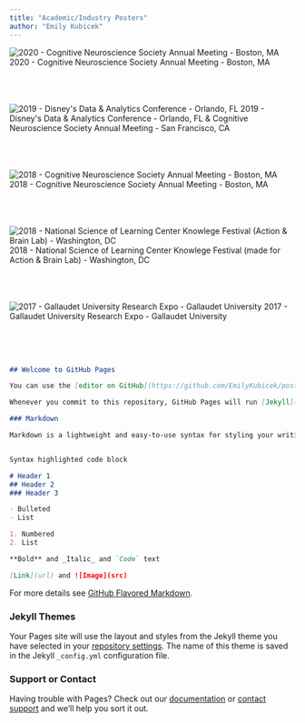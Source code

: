 ```yaml
---
title: "Academic/Industry Posters"
author: "Emily Kubicek"
---
```


![2020 - Cognitive Neuroscience Society Annual Meeting - Boston, MA](https://github.com/EmilyKubicek/posters/blob/master/ASLMR_poster.jpg)
2020 - Cognitive Neuroscience Society Annual Meeting - Boston, MA
<br></br>
<br></br>

![2019 - Disney's Data & Analytics Conference - Orlando, FL](https://github.com/EmilyKubicek/posters/blob/master/DDAC_poster.jpg)
2019 - Disney's Data & Analytics Conference - Orlando, FL & Cognitive Neuroscience Society Annual Meeting - San Francisco, CA
<br></br>
<br></br>

![2018 - Cognitive Neuroscience Society Annual Meeting - Boston, MA](https://github.com/EmilyKubicek/posters/blob/master/CNS2018_poster.jpg)
2018 - Cognitive Neuroscience Society Annual Meeting - Boston, MA
<br></br>
<br></br>

![2018 - National Science of Learning Center Knowlege Festival (Action & Brain Lab) - Washington, DC](https://github.com/EmilyKubicek/posters/blob/master/KF_5.jpg)
2018 - National Science of Learning Center Knowlege Festival (made for Action & Brain Lab) - Washington, DC
<br></br>
<br></br>


![2017 - Gallaudet University Research Expo - Gallaudet University](https://github.com/EmilyKubicek/posters/blob/master/PLD-Rotation_ResearchExpo2017.jpg)
2017 - Gallaudet University Research Expo - Gallaudet University
<br></br>
<br></br>


```markdown

## Welcome to GitHub Pages

You can use the [editor on GitHub](https://github.com/EmilyKubicek/posters/edit/master/index.md) to maintain and preview the content for your website in Markdown files.

Whenever you commit to this repository, GitHub Pages will run [Jekyll](https://jekyllrb.com/) to rebuild the pages in your site, from the content in your Markdown files.

### Markdown

Markdown is a lightweight and easy-to-use syntax for styling your writing. It includes conventions for


Syntax highlighted code block

# Header 1
## Header 2
### Header 3

- Bulleted
- List

1. Numbered
2. List

**Bold** and _Italic_ and `Code` text

[Link](url) and ![Image](src)
```

For more details see [GitHub Flavored Markdown](https://guides.github.com/features/mastering-markdown/).

### Jekyll Themes

Your Pages site will use the layout and styles from the Jekyll theme you have selected in your [repository settings](https://github.com/EmilyKubicek/posters/settings). The name of this theme is saved in the Jekyll `_config.yml` configuration file.

### Support or Contact

Having trouble with Pages? Check out our [documentation](https://help.github.com/categories/github-pages-basics/) or [contact support](https://github.com/contact) and we’ll help you sort it out.
